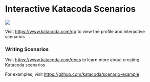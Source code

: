 # Interactive Katacoda Scenarios

[![](http://shields.katacoda.com/katacoda/qq/count.svg)](https://www.katacoda.com/qq "Get your profile on Katacoda.com")

Visit https://www.katacoda.com/qq to view the profile and interactive scenarios

### Writing Scenarios
Visit https://www.katacoda.com/docs to learn more about creating Katacoda scenarios

For examples, visit https://github.com/katacoda/scenario-example

